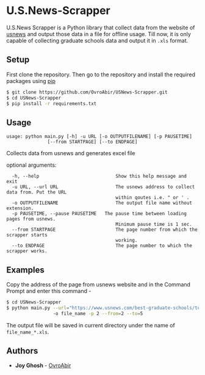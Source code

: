 # U.S.News-Scrapper

U.S.News Scrapper is a Python library that collect data from the website of [usnews](https://www.usnews.com/best-graduate-schools) and output those data in a file for offline usage. Till now, it is only capable of collecting graduate schools data and output it in `.xls` format.

## Setup

First clone the repository. Then go to the repository and install the required packages using [pip](https://pip.pypa.io/en/stable/)
```bash
$ git clone https://github.com/OvroAbir/USNews-Scrapper.git
$ cd USNews-Scrapper
$ pip install -r requirements.txt
```

## Usage

```
usage: python main.py [-h] -u URL [-o OUTPUTFILENAME] [-p PAUSETIME]
               [--from STARTPAGE] [--to ENDPAGE]
```
Collects data from usnews and generates excel file

optional arguments:
```
  -h, --help            		        Show this help message and exit
  -u URL, --url URL     		        The usnews address to collect data from. Put the URL
                        		        within qoutes i.e. " or ' .
  -o OUTPUTFILENAME     		        The output file name without extension.
  -p PAUSETIME, --pause PAUSETIME   The pause time between loading pages from usnews.
                        		        Minimum pause time is 1 sec.
  --from STARTPAGE      		        The page number from which the scrapper starts
                        		        working.
  --to ENDPAGE          		        The page number to which the scrapper works.
```

## Examples

Copy the address of the page from usnews website and in the Command Prompt and enter this command -

```bash
$ cd USNews-Scrapper
$ python main.py --url="https://www.usnews.com/best-graduate-schools/top-science-schools/computer-science-rankings"
                 -o file_name -p 2 --from=2 --to=5 
```
The output file will be saved in current directory under the name of `file_name_*.xls`. 

## Authors

* **Joy Ghosh** - [OvroAbir](https://github.com/OvroAbir)
